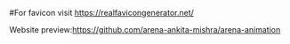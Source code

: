 #For favicon visit https://realfavicongenerator.net/

Website preview:https://github.com/arena-ankita-mishra/arena-animation
 